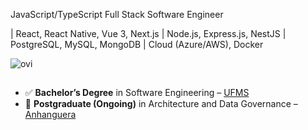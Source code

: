 JavaScript/TypeScript Full Stack Software Engineer

| React, React Native, Vue 3, Next.js | Node.js, Express.js, NestJS | PostgreSQL, MySQL, MongoDB | Cloud (Azure/AWS), Docker

<img src="https://github-readme-stats.vercel.app/api/top-langs?username=tenebra-dev&show_icons=true&locale=en&layout=compact&theme=chartreuse-dark" alt="ovi" />

##
- ✅ **Bachelor’s Degree** in Software Engineering – [UFMS](https://www.ufms.br/)
- 🎯 **Postgraduate (Ongoing)** in Architecture and Data Governance – [Anhanguera](https://www.posanhanguera.com.br/)
